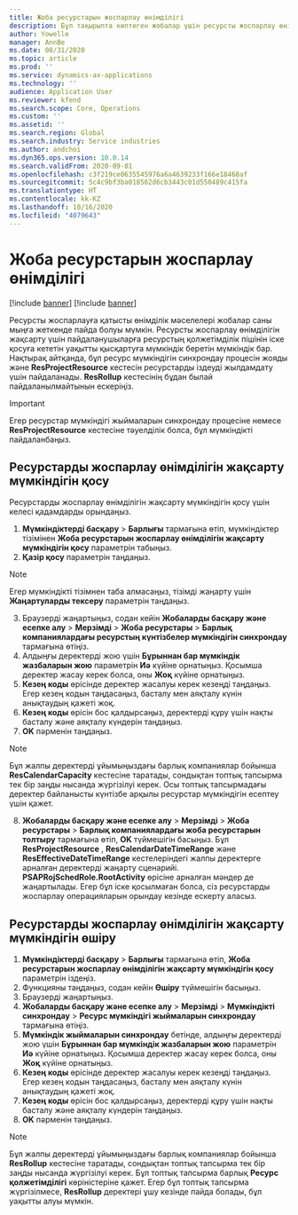 ```yaml
---
title: Жоба ресурстарын жоспарлау өнімділігі
description: Бұл тақырыпта көптеген жобалар үшін ресурсты жоспарлау өнімділігін жақсарту туралы ақпарат берілген.
author: Yowelle
manager: AnnBe
ms.date: 08/31/2020
ms.topic: article
ms.prod: ''
ms.service: dynamics-ax-applications
ms.technology: ''
audience: Application User
ms.reviewer: kfend
ms.search.scope: Core, Operations
ms.custom: ''
ms.assetid: ''
ms.search.region: Global
ms.search.industry: Service industries
ms.author: andchoi
ms.dyn365.ops.version: 10.0.14
ms.search.validFrom: 2020-09-01
ms.openlocfilehash: c3f219ce0635545976a6a4639233f166e18468af
ms.sourcegitcommit: 5c4c9bf3ba018562d6cb3443c01d550489c415fa
ms.translationtype: HT
ms.contentlocale: kk-KZ
ms.lasthandoff: 10/16/2020
ms.locfileid: "4079643"
---
```

# <a name="project-resource-scheduling-performance"></a>Жоба ресурстарын жоспарлау өнімділігі

[!include [banner](../includes/banner.md)]
[!include [banner](../includes/preview-banner.md)]


Ресурсты жоспарлауға қатысты өнімділік мәселелері жобалар саны мыңға жеткенде пайда болуы мүмкін. Ресурсты жоспарлау өнімділігін жақсарту үшін пайдаланушыларға ресурстың қолжетімділік пішінін іске қосуға кететін уақытты қысқартуға мүмкіндік беретін мүмкіндік бар. Нақтырақ айтқанда, бұл ресурс мүмкіндігін синхрондау процесін жояды және **ResProjectResource** кестесін ресурстарды іздеуді жылдамдату үшін пайдаланады. **ResRollup** кестесінің бұдан былай пайдаланылмайтынын ескеріңіз.

> [!IMPORTANT]
> Егер ресурстар мүмкіндігі жыймаларын синхрондау процесіне немесе **ResProjectResource** кестесіне тәуелділік болса, бұл мүмкіндікті пайдаланбаңыз.

## <a name="enable-resource-scheduling-performance-enhancement"></a>Ресурстарды жоспарлау өнімділігін жақсарту мүмкіндігін қосу
Ресурстарды жоспарлау өнімділігін жақсарту мүмкіндігін қосу үшін келесі қадамдарды орындаңыз.

1. **Мүмкіндіктерді басқару** > **Барлығы** тармағына өтіп, мүмкіндіктер тізімінен **Жоба ресурстарын жоспарлау өнімділігін жақсарту мүмкіндігін қосу** параметрін табыңыз.
2. **Қазір қосу** параметрін таңдаңыз.

> [!NOTE]
> Егер мүмкіндікті тізімнен таба алмасаңыз, тізімді жаңарту үшін **Жаңартуларды тексеру** параметрін таңдаңыз.

3. Браузерді жаңартыңыз, содан кейін **Жобаларды басқару және есепке алу** > **Мерзімді** > **Жоба ресурстары** > **Барлық компаниялардағы ресурстың күнтізбелер мүмкіндігін синхрондау** тармағына өтіңіз.
4. Алдыңғы деректерді жою үшін **Бұрыннан бар мүмкіндік жазбаларын жою** параметрін **Иә** күйіне орнатыңыз. Қосымша деректер жасау керек болса, оны **Жоқ** күйіне орнатыңыз.
5. **Кезең коды** өрісінде деректер жасалуы керек кезеңді таңдаңыз. Егер кезең кодын таңдасаңыз, басталу мен аяқталу күнін анықтаудың қажеті жоқ.
6. **Кезең коды** өрісін бос қалдырсаңыз, деректерді құру үшін нақты басталу және аяқталу күндерін таңдаңыз.
7. **OK** пәрменін таңдаңыз.

 > [!NOTE]
 > Бұл жалпы деректерді ұйымыңыздағы барлық компаниялар бойынша **ResCalendarCapacity** кестесіне таратады, сондықтан топтық тапсырма тек бір заңды нысанда жүргізілуі керек. Осы топтық тапсырмадағы деректер байланысты күнтізбе арқылы ресурстар мүмкіндігін есептеу үшін қажет.

8. **Жобаларды басқару және есепке алу** > **Мерзімді** > **Жоба ресурстары** > **Барлық компаниялардағы жоба ресурстарын толтыру** тармағына өтіп, **OK** түймешігін басыңыз. Бұл **ResProjectResource** , **ResCalendarDateTimeRange** және **ResEffectiveDateTimeRange** кестелеріндегі жалпы деректерге арналған деректерді жаңарту сценарийі. **PSAPRojSchedRole.RootActivity** өрісіне арналған мәндер де жаңартылады. Егер бұл іске қосылмаған болса, сіз ресурстарды жоспарлау операцияларын орындау кезінде ескерту аласыз.
 
## <a name="turn-off-resource-scheduling-performance-enhancement"></a>Ресурстарды жоспарлау өнімділігін жақсарту мүмкіндігін өшіру

1. **Мүмкіндіктерді басқару** > **Барлығы** тармағына өтіп, **Жоба ресурстарын жоспарлау өнімділігін жақсарту мүмкіндігін қосу** параметрін іздеңіз.
2. Функцияны таңдаңыз, содан кейін **Өшіру** түймешігін басыңыз.
3. Браузерді жаңартыңыз.
4. **Жобаларды басқару және есепке алу** > **Мерзімді** > **Мүмкіндікті синхрондау** > **Ресурс мүмкіндігі жыймаларын синхрондау** тармағына өтіңіз.
5. **Мүмкіндік жыймаларын синхрондау** бетінде, алдыңғы деректерді жою үшін **Бұрыннан бар мүмкіндік жазбаларын жою** параметрін **Иә** күйіне орнатыңыз. Қосымша деректер жасау керек болса, оны **Жоқ** күйіне орнатыңыз.
6. **Кезең коды** өрісінде деректер жасалуы керек кезеңді таңдаңыз. Егер кезең кодын таңдасаңыз, басталу мен аяқталу күнін анықтаудың қажеті жоқ.
7. **Кезең коды** өрісін бос қалдырсаңыз, деректерді құру үшін нақты басталу және аяқталу күндерін таңдаңыз.
8. **OK** пәрменін таңдаңыз.

> [!NOTE]
> Бұл жалпы деректерді ұйымыңыздағы барлық компаниялар бойынша **ResRollup** кестесіне таратады, сондықтан топтық тапсырма тек бір заңды нысанда жүргізілуі керек. Бұл топтық тапсырма барлық **Ресурс қолжетімділігі** көріністеріне қажет. Егер бұл топтық тапсырма жүргізілмесе, **ResRollup** деректері ұшу кезінде пайда болады, бұл уақытты алуы мүмкін.
